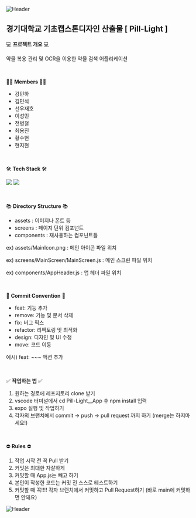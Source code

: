 ![Header](https://capsule-render.vercel.app/api?type=waving&color=auto&height=300&section=header&text=Pill-Light&fontSize=100)
## 경기대학교 기초캡스톤디자인 산출물 [ Pill-Light ]


💻 **프로젝트 개요** 💻


약물 복용 관리 및 OCR을 이용한 약물 검색 어플리케이션

<br>

👨‍💻 **Members** 👨‍💻
- 강민하
- 김민석
- 선우재호
- 이성민
- 전병철
- 최용진
- 황수현
- 현지현

<br>


🛠 **Tech Stack** 🛠

<img src="https://img.shields.io/badge/JavaScript-F7DF1E?style=flat-square&logo=javascript&logoColor=black"/> <img src="https://img.shields.io/badge/React Native-61DAFB?style=flat-square&logo=React&logoColor=black"/>

<br>

📚 **Directory Structure** 📚
- assets : 이미지나 폰트 등
- screens : 페이지 단위 컴포넌트
- components : 재사용하는 컴포넌트들


ex) assets/MainIcon.png : 메인 아이콘 파일 위치

ex) screens/MainScreen/MainScreen.js : 메인 스크린 파일 위치

ex) components/AppHeader.js : 앱 헤더 파일 위치

<br>

📜 **Commit Convention** 📜
- feat: 기능 추가
- remove: 기능 및 문서 삭제
- fix: 버그 픽스
- refactor: 리팩토링 및 최적화
- design: 디자인 및 UI 수정
- move: 코드 이동

예시) feat: ~~~ 액션 추가

<br>

✅ **작업하는 법** ✅

1. 원하는 경로에 레포지토리 clone 받기
2. vscode 터미널에서 cd Pill-Light__App 후 npm install 입력
3. expo 실행 및 작업하기
4. 각자의 브랜치에서 commit -> push -> pull request 까지 하기 (merge는 하지마세요!)

<br>


⛔ **Rules** ⛔

1. 작업 시작 전 꼭 Pull 받기
2. 커밋은 최대한 자잘하게
3. 커밋할 때 App.js는 빼고 하기
4. 본인이 작성한 코드는 커밋 전 스스로 테스트하기
5. 커밋할 때 꼭!!!! 각자 브랜치에서 커밋하고 Pull Request하기 (바로 main에 커밋하면 안돼요)

![Header](https://capsule-render.vercel.app/api?type=waving&color=auto&height=100&section=footer)
